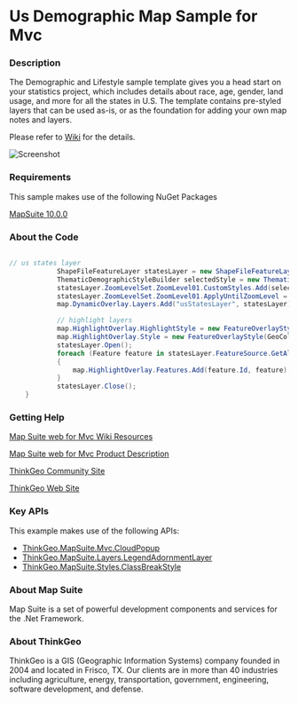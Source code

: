 # Us Demographic Map Sample for Mvc

### Description

The Demographic and Lifestyle sample template gives you a head start on your statistics project, which includes details about race, age, gender, land usage, and more for all the states in U.S. The template contains pre-styled layers that can be used as-is, or as the foundation for adding your own map notes and layers.

Please refer to [Wiki](http://wiki.thinkgeo.com/wiki/map_suite_web_for_mvc) for the details.

![Screenshot](https://github.com/ThinkGeo/UsDemographicMapSample-ForMvc/blob/master/ScreenShot.png)

### Requirements
This sample makes use of the following NuGet Packages

[MapSuite 10.0.0](https://www.nuget.org/packages?q=ThinkGeo)

### About the Code

```csharp

// us states layer
            ShapeFileFeatureLayer statesLayer = new ShapeFileFeatureLayer(Server.MapPath(ConfigurationManager.AppSettings["UsShapefilePath"]));
            ThematicDemographicStyleBuilder selectedStyle = new ThematicDemographicStyleBuilder(new Collection<string>() { "Population" });
            statesLayer.ZoomLevelSet.ZoomLevel01.CustomStyles.Add(selectedStyle.GetStyle(statesLayer.FeatureSource));
            statesLayer.ZoomLevelSet.ZoomLevel01.ApplyUntilZoomLevel = ApplyUntilZoomLevel.Level20;
            map.DynamicOverlay.Layers.Add("usStatesLayer", statesLayer);

            // highlight layers
            map.HighlightOverlay.HighlightStyle = new FeatureOverlayStyle(GeoColor.FromArgb(150, GeoColor.FromHtml("#449FBC")), GeoColor.FromHtml("#014576"), 1);
            map.HighlightOverlay.Style = new FeatureOverlayStyle(GeoColor.SimpleColors.Transparent, GeoColor.SimpleColors.Transparent, 0);
            statesLayer.Open();
            foreach (Feature feature in statesLayer.FeatureSource.GetAllFeatures(ReturningColumnsType.NoColumns))
            {
                map.HighlightOverlay.Features.Add(feature.Id, feature);
            }
            statesLayer.Close();
    }

```

### Getting Help

[Map Suite web for Mvc Wiki Resources](http://wiki.thinkgeo.com/wiki/map_suite_web_for_mvc)

[Map Suite web for Mvc Product Description](https://thinkgeo.com/ui-controls#web-platforms)

[ThinkGeo Community Site](http://community.thinkgeo.com/)

[ThinkGeo Web Site](http://www.thinkgeo.com)

### Key APIs
This example makes use of the following APIs:

- [ThinkGeo.MapSuite.Mvc.CloudPopup](http://wiki.thinkgeo.com/wiki/api/thinkgeo.mapsuite.mvc.cloudpopup)
- [ThinkGeo.MapSuite.Layers.LegendAdornmentLayer](http://wiki.thinkgeo.com/wiki/api/thinkgeo.mapsuite.layers.legendadornmentlayer)
- [ThinkGeo.MapSuite.Styles.ClassBreakStyle](http://wiki.thinkgeo.com/wiki/api/thinkgeo.mapsuite.styles.classbreakstyle)

### About Map Suite
Map Suite is a set of powerful development components and services for the .Net Framework.

### About ThinkGeo
ThinkGeo is a GIS (Geographic Information Systems) company founded in 2004 and located in Frisco, TX. Our clients are in more than 40 industries including agriculture, energy, transportation, government, engineering, software development, and defense.

